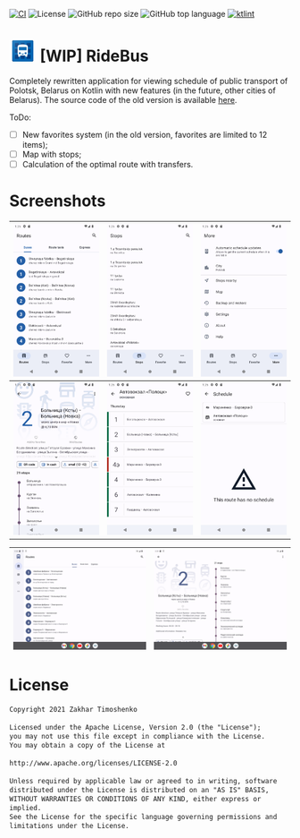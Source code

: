 [![CI](https://github.com/ztimms73/RideBus-Next/actions/workflows/build.yml/badge.svg)](https://github.com/ztimms73/RideBus-Next/actions/workflows/build.yml) ![License](https://img.shields.io/github/license/ztimms73/Ridebus-Next)
![GitHub repo size](https://img.shields.io/github/repo-size/ztimms73/RideBus-Next) ![GitHub top language](https://img.shields.io/github/languages/top/ztimms73/RideBus-Next) [![ktlint](https://img.shields.io/badge/code%20style-%E2%9D%A4-FF4081.svg)](https://ktlint.github.io/)


# ![app icon](./.github/readme-images/app-icon.png) [WIP] RideBus
Completely rewritten application for viewing schedule of public transport of Polotsk, Belarus on Kotlin with new features (in the future, other cities of Belarus). The source code of the old version is available [here](https://github.com/ztimms73/RideBus-legacy).

ToDo:
- [ ] New favorites system (in the old version, favorites are limited to 12 items);
- [ ] Map with stops;
- [ ] Calculation of the optimal route with transfers.

# Screenshots
| ![Phone 1](./.github/readme-images/phoneScreenshots/1.png) | ![Phone 2](./.github/readme-images/phoneScreenshots/2.png) | ![Phone 3](./.github/readme-images/phoneScreenshots/3.png) |
|------------------------------------------------------------|------------------------------------------------------------|------------------------------------------------------------|
| ![Phone 4](./.github/readme-images/phoneScreenshots/4.png) | ![Phone 5](./.github/readme-images/phoneScreenshots/5.png) | ![Phone 6](./.github/readme-images/phoneScreenshots/6.png) |

| ![Tablet 1](./.github/readme-images/tabletScreenshots/1.png) | ![Tablet 2](./.github/readme-images/tabletScreenshots/2.png) |
|--------------------------------------------------------------|--------------------------------------------------------------|

# License

    Copyright 2021 Zakhar Timoshenko

    Licensed under the Apache License, Version 2.0 (the "License");
    you may not use this file except in compliance with the License.
    You may obtain a copy of the License at

    http://www.apache.org/licenses/LICENSE-2.0

    Unless required by applicable law or agreed to in writing, software
    distributed under the License is distributed on an "AS IS" BASIS,
    WITHOUT WARRANTIES OR CONDITIONS OF ANY KIND, either express or implied.
    See the License for the specific language governing permissions and
    limitations under the License.
